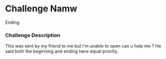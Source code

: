 # Challenge Namw 

Ending

### Challenge Description

This was sent by my friend to me but i'm unable to open can u help me ? He said both the beginning and ending have equal priority.
